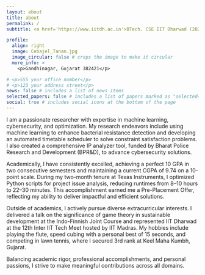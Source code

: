 ```yaml
---
layout: about
title: about
permalink: /
subtitle: <a href='https://www.iitdh.ac.in'>BTech. CSE IIT Dharwad (2021-2025)</a>. Karnataka, India.

profile:
  align: right
  image: Cebajel_Tanan.jpg
  image_circular: false # crops the image to make it circular
  more_info: >
    <p>Gandhinagar, Gujarat 382421</p>

# <p>555 your office number</p>
# <p>123 your address street</p>
news: false # includes a list of news items
selected_papers: false # includes a list of papers marked as "selected={true}"
social: true # includes social icons at the bottom of the page
---
```


<!-- Write your biography here. Tell the world about yourself. Link to your favorite [subreddit](http://reddit.com). You can put a picture in, too. The code is already in, just name your picture `prof_pic.jpg` and put it in the `img/` folder.

Put your address / P.O. box / other info right below your picture. You can also disable any of these elements by editing `profile` property of the YAML header of your `_pages/about.md`. Edit `_bibliography/papers.bib` and Jekyll will render your [publications page](/al-folio/publications/) automatically.

Link to your social media connections, too. This theme is set up to use [Font Awesome icons](https://fontawesome.com/) and [Academicons](https://jpswalsh.github.io/academicons/), like the ones below. Add your Facebook, Twitter, LinkedIn, Google Scholar, or just disable all of them. -->
I am a passionate researcher with expertise in machine learning, cybersecurity, and optimization. My research endeavors include using machine learning to enhance bacterial resistance detection and developing an automated timetable scheduler to solve constraint satisfaction problems. I also created a comprehensive IP analyzer tool, funded by Bharat Police Research and Development (BPR&D), to advance cybersecurity solutions.

Academically, I have consistently excelled, achieving a perfect 10 GPA in two consecutive semesters and maintaining a current CGPA of 9.74 on a 10-point scale. During my two-month tenure at Texas Instruments, I optimized Python scripts for project issue analysis, reducing runtimes from 8–10 hours to 22–30 minutes. This accomplishment earned me a Pre-Placement Offer, reflecting my ability to deliver impactful and efficient solutions.

Outside of academics, I actively pursue diverse extracurricular interests. I delivered a talk on the significance of game theory in sustainable development at the Indo-Finnish Joint Course and represented IIT Dharwad at the 12th Inter IIT Tech Meet hosted by IIT Madras. My hobbies include playing the flute, speed cubing with a personal best of 15 seconds, and competing in lawn tennis, where I secured 3rd rank at Keel Maha Kumbh, Gujarat.

Balancing academic rigor, professional accomplishments, and personal passions, I strive to make meaningful contributions across all domains.